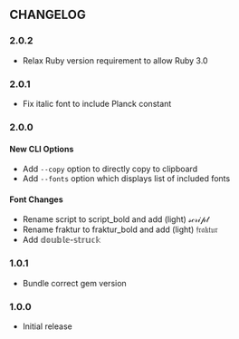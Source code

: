 ## CHANGELOG

### 2.0.2
- Relax Ruby version requirement to allow Ruby 3.0

### 2.0.1
- Fix italic font to include Planck constant

### 2.0.0
#### New CLI Options
- Add `--copy` option to directly copy to clipboard
- Add `--fonts` option which displays list of included fonts

#### Font Changes
- Rename script to script_bold and add (light) 𝓈𝒸𝓇𝒾𝓅𝓉
- Rename fraktur to fraktur_bold and add (light) 𝔣𝔯𝔞𝔨𝔱𝔲𝔯
- Add 𝕕𝕠𝕦𝕓𝕝𝕖-𝕤𝕥𝕣𝕦𝕔𝕜

### 1.0.1
- Bundle correct gem version

### 1.0.0
- Initial release
